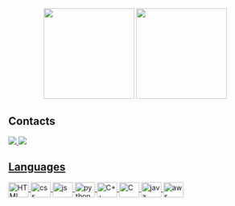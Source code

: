 <div align="center">
  <img height="180em" src="https://github-readme-stats.vercel.app/api?username=brunoolf&show_icons=true&theme=tokyonight&include_all_commits=true&count_private=true%22/%3E"/>
  <img height="180em" src="https://github-readme-stats.vercel.app/api/top-langs/?username=brunoolf&layout=compact&theme=tokyonight&card_width=180em"/>
</div>

## Contacts
<div>
  <a href="https://www.linkedin.com/in/brunoferrão/" target="_blank"><img src="https://img.shields.io/badge/LinkedIn-0077B5?style=for-the-badge&logo=linkedin&logoColor=white%22%3E"/>
  <a href="mailto:contatobrunoolf@hotmail.com" target="_blank"><img src="https://img.shields.io/badge/Microsoft_Outlook-0078D4?style=for-the-badge&logo=microsoft-outlook&logoColor=white"/>
</div>

## Languages
  <div>
      <img align="center" alt="HTML" height="30" width="40" src="https://cdn.jsdelivr.net/gh/devicons/devicon/icons/html5/html5-plain.svg" />
      <img align="center" alt="css" height="30" width="40" src="https://cdn.jsdelivr.net/gh/devicons/devicon/icons/css3/css3-plain.svg" />
      <img align="center" alt="js" height="30" width="40" src="https://cdn.jsdelivr.net/gh/devicons/devicon/icons/javascript/javascript-plain.svg" />
      <img align="center" alt="python" height="30" width="40" src="https://cdn.jsdelivr.net/gh/devicons/devicon/icons/python/python-original.svg" />
      <img align="center" alt="C++" height ="30" width="40" src="https://cdn.jsdelivr.net/gh/devicons/devicon/icons/cplusplus/cplusplus-plain.svg" />
      <img align="center" alt="C" height ="30" width="40" src="https://cdn.jsdelivr.net/gh/devicons/devicon@latest/icons/c/c-plain.svg" />
      <img align="center" alt="java" height ="30" width="40" src="https://cdn.jsdelivr.net/gh/devicons/devicon@latest/icons/java/java-original.svg" />
      <img align="center" alt="aws" height ="30" width="40" src="https://cdn.jsdelivr.net/gh/devicons/devicon@latest/icons/amazonwebservices/amazonwebservices-original-wordmark.svg" />
  </div>

<!-- ##  Databases
<div>
  <img align="center" alt="mysql" height="30" width="40" src="https://cdn.jsdelivr.net/gh/devicons/devicon/icons/mysql/mysql-original-wordmark.svg" />
</div> -->

